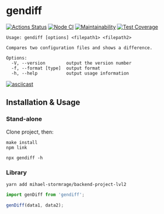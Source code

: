 # gendiff

[![Actions Status](https://github.com/mihael-stormrage/backend-project-lvl2/workflows/hexlet-check/badge.svg)](https://github.com/mihael-stormrage/backend-project-lvl2/actions)
[![Node CI](https://github.com/mihael-stormrage/backend-project-lvl2/actions/workflows/nodejs.yml/badge.svg)](https://github.com/mihael-stormrage/backend-project-lvl2/actions/workflows/nodejs.yml)
[![Maintainability](https://api.codeclimate.com/v1/badges/7126e7f421aede4e8735/maintainability)](https://codeclimate.com/github/mihael-stormrage/backend-project-lvl2/maintainability)
[![Test Coverage](https://api.codeclimate.com/v1/badges/7126e7f421aede4e8735/test_coverage)](https://codeclimate.com/github/mihael-stormrage/backend-project-lvl2/test_coverage)

    Usage: gendiff [options] <filepath1> <filepath2>

    Compares two configuration files and shows a difference.

    Options:
      -V, --version        output the version number
      -f, --format [type]  output format
      -h, --help           output usage information

[![asciicast](docs/demo.svg)](https://asciinema.org/a/274P3VF0wuiQt0pMYXcbmQYjq)

## Installation & Usage
### Stand-alone
Clone project, then:
```shell
make install
npm link

npx gendiff -h
```
### Library
```shell
yarn add mihael-stormrage/backend-project-lvl2
```
```js
import genDiff from 'gendiff';

genDiff(data1, data2);
```
